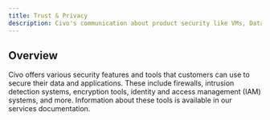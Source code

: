 ```yaml
---
title: Trust & Privacy
description: Civo's communication about product security like VMs, Databases, Storage, Kubernetes, and More!
---
```



## Overview

Civo offers various security features and tools that customers can use to secure their data and applications. These include firewalls, intrusion detection systems, encryption tools, identity and access management (IAM) systems, and more. Information about these tools is available in our services documentation.